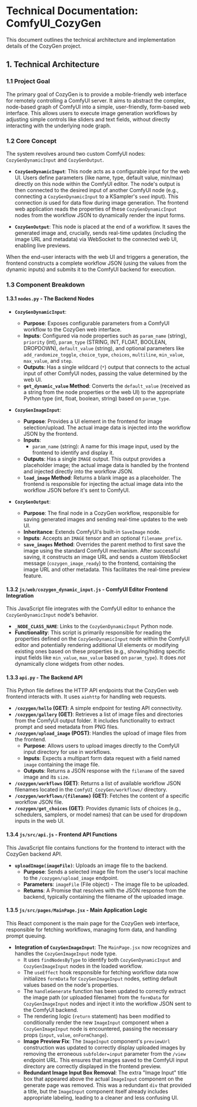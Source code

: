 # Technical Documentation: ComfyUI_CozyGen

This document outlines the technical architecture and implementation details of the CozyGen project.

## 1. Technical Architecture

### 1.1 Project Goal

The primary goal of CozyGen is to provide a mobile-friendly web interface for remotely controlling a ComfyUI server. It aims to abstract the complex, node-based graph of ComfyUI into a simple, user-friendly, form-based web interface. This allows users to execute image generation workflows by adjusting simple controls like sliders and text fields, without directly interacting with the underlying node graph.

### 1.2 Core Concept

The system revolves around two custom ComfyUI nodes: `CozyGenDynamicInput` and `CozyGenOutput`.

*   **`CozyGenDynamicInput`**: This node acts as a configurable input for the web UI. Users define parameters (like name, type, default value, min/max) directly on this node within the ComfyUI editor. The node's output is then connected to the desired input of another ComfyUI node (e.g., connecting a `CozyGenDynamicInput` to a KSampler's `seed` input). This connection *is* used for data flow during image generation. The frontend web application reads the properties of these `CozyGenDynamicInput` nodes from the workflow JSON to dynamically render the input forms.

*   **`CozyGenOutput`**: This node is placed at the end of a workflow. It saves the generated image and, crucially, sends real-time updates (including the image URL and metadata) via WebSocket to the connected web UI, enabling live previews.

When the end-user interacts with the web UI and triggers a generation, the frontend constructs a complete workflow JSON (using the values from the dynamic inputs) and submits it to the ComfyUI backend for execution.

### 1.3 Component Breakdown

#### 1.3.1 `nodes.py` - The Backend Nodes

*   **`CozyGenDynamicInput`**:
    *   **Purpose**: Exposes configurable parameters from a ComfyUI workflow to the CozyGen web interface.
    *   **Inputs**: Configured via node properties such as `param_name` (string), `priority` (int), `param_type` (STRING, INT, FLOAT, BOOLEAN, DROPDOWN), `default_value` (string), and optional parameters like `add_randomize_toggle`, `choice_type`, `choices`, `multiline`, `min_value`, `max_value`, and `step`.
    *   **Outputs**: Has a single wildcard (`*`) output that connects to the actual input of other ComfyUI nodes, passing the value determined by the web UI.
    *   **`get_dynamic_value` Method**: Converts the `default_value` (received as a string from the node properties or the web UI) to the appropriate Python type (int, float, boolean, string) based on `param_type`.

*   **`CozyGenImageInput`**:
    *   **Purpose**: Provides a UI element in the frontend for image selection/upload. The actual image data is injected into the workflow JSON by the frontend.
    *   **Inputs**:
        *   `param_name` (string): A name for this image input, used by the frontend to identify and display it.
    *   **Outputs**: Has a single `IMAGE` output. This output provides a placeholder image; the actual image data is handled by the frontend and injected directly into the workflow JSON.
    *   **`load_image` Method**: Returns a blank image as a placeholder. The frontend is responsible for injecting the actual image data into the workflow JSON before it's sent to ComfyUI.

*   **`CozyGenOutput`**:
    *   **Purpose**: The final node in a CozyGen workflow, responsible for saving generated images and sending real-time updates to the web UI.
    *   **Inheritance**: Extends ComfyUI's built-in `SaveImage` node.
    *   **Inputs**: Accepts an `IMAGE` tensor and an optional `filename_prefix`.
    *   **`save_images` Method**: Overrides the parent method to first save the image using the standard ComfyUI mechanism. After successful saving, it constructs an image URL and sends a custom WebSocket message (`cozygen_image_ready`) to the frontend, containing the image URL and other metadata. This facilitates the real-time preview feature.

#### 1.3.2 `js/web/cozygen_dynamic_input.js` - ComfyUI Editor Frontend Integration

This JavaScript file integrates with the ComfyUI editor to enhance the `CozyGenDynamicInput` node's behavior.

*   **`_NODE_CLASS_NAME`**: Links to the `CozyGenDynamicInput` Python node.
*   **Functionality**: This script is primarily responsible for reading the properties defined on the `CozyGenDynamicInput` node within the ComfyUI editor and potentially rendering additional UI elements or modifying existing ones based on these properties (e.g., showing/hiding specific input fields like `min_value`, `max_value` based on `param_type`). It does *not* dynamically clone widgets from other nodes.

#### 1.3.3 `api.py` - The Backend API

This Python file defines the HTTP API endpoints that the CozyGen web frontend interacts with. It uses `aiohttp` for handling web requests.

*   **`/cozygen/hello` (GET)**: A simple endpoint for testing API connectivity.
*   **`/cozygen/gallery` (GET)**: Retrieves a list of image files and directories from the ComfyUI output folder. It includes functionality to extract prompt and seed metadata from PNG files.
*   **`/cozygen/upload_image` (POST)**: Handles the upload of image files from the frontend.
    *   **Purpose**: Allows users to upload images directly to the ComfyUI input directory for use in workflows.
    *   **Inputs**: Expects a multipart form data request with a field named `image` containing the image file.
    *   **Outputs**: Returns a JSON response with the `filename` of the saved image and its `size`.
*   **`/cozygen/workflows` (GET)**: Returns a list of available workflow JSON filenames located in the `ComfyUI_CozyGen/workflows/` directory.
*   **`/cozygen/workflows/{filename}` (GET)**: Fetches the content of a specific workflow JSON file.
*   **`/cozygen/get_choices` (GET)**: Provides dynamic lists of choices (e.g., schedulers, samplers, or model names) that can be used for dropdown inputs in the web UI.

#### 1.3.4 `js/src/api.js` - Frontend API Functions

This JavaScript file contains functions for the frontend to interact with the CozyGen backend API.

*   **`uploadImage(imageFile)`**: Uploads an image file to the backend.
    *   **Purpose**: Sends a selected image file from the user's local machine to the `/cozygen/upload_image` endpoint.
    *   **Parameters**: `imageFile` (File object) - The image file to be uploaded.
    *   **Returns**: A Promise that resolves with the JSON response from the backend, typically containing the filename of the uploaded image.

#### 1.3.5 `js/src/pages/MainPage.jsx` - Main Application Logic

This React component is the main page for the CozyGen web interface, responsible for fetching workflows, managing form data, and handling prompt queuing.

*   **Integration of `CozyGenImageInput`**: The `MainPage.jsx` now recognizes and handles the `CozyGenImageInput` node type.
    *   It uses `findNodesByType` to identify both `CozyGenDynamicInput` and `CozyGenImageInput` nodes in the loaded workflow.
    *   The `useEffect` hook responsible for fetching workflow data now initializes `formData` for `CozyGenImageInput` nodes, setting default values based on the node's properties.
    *   The `handleGenerate` function has been updated to correctly extract the image path (or uploaded filename) from the `formData` for `CozyGenImageInput` nodes and inject it into the workflow JSON sent to the ComfyUI backend.
    *   The rendering logic (`return` statement) has been modified to conditionally render the new `ImageInput` component when a `CozyGenImageInput` node is encountered, passing the necessary props (`input`, `value`, `onFormChange`).
    *   **Image Preview Fix**: The `ImageInput` component's `previewUrl` construction was updated to correctly display uploaded images by removing the erroneous `subfolder=input` parameter from the `/view` endpoint URL. This ensures that images saved to the ComfyUI input directory are correctly displayed in the frontend preview.
    *   **Redundant Image Input Box Removal**: The extra "Image Input" title box that appeared above the actual `ImageInput` component on the generate page was removed. This was a redundant `div` that provided a title, but the `ImageInput` component itself already includes appropriate labeling, leading to a cleaner and less confusing UI.
